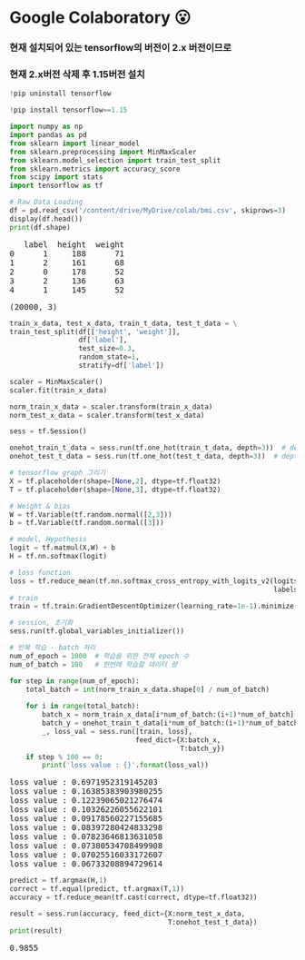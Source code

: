 # Google Colaboratory 😮
### 현재 설치되어 있는 tensorflow의 버전이 2.x 버전이므로

### 현재 2.x버전 삭제 후 1.15버전 설치
```python
!pip uninstall tensorflow
```

```python
!pip install tensorflow==1.15
```

```python
import numpy as np
import pandas as pd
from sklearn import linear_model
from sklearn.preprocessing import MinMaxScaler
from sklearn.model_selection import train_test_split
from sklearn.metrics import accuracy_score
from scipy import stats
import tensorflow as tf

# Raw Data Loading
df = pd.read_csv('/content/drive/MyDrive/colab/bmi.csv', skiprows=3)
display(df.head())
print(df.shape)
```

<pre>
   label  height  weight
0      1     188      71
1      2     161      68
2      0     178      52
3      2     136      63
4      1     145      52
</pre>
<pre>
(20000, 3)
</pre>

```python
train_x_data, test_x_data, train_t_data, test_t_data = \
train_test_split(df[['height', 'weight']],
                 df['label'],
                 test_size=0.3,
                 random_state=1,
                 stratify=df['label'])

scaler = MinMaxScaler()
scaler.fit(train_x_data)

norm_train_x_data = scaler.transform(train_x_data)
norm_test_x_data = scaler.transform(test_x_data)
```


```python
sess = tf.Session()

onehot_train_t_data = sess.run(tf.one_hot(train_t_data, depth=3))  # depth는 class의 개수
onehot_test_t_data = sess.run(tf.one_hot(test_t_data, depth=3))  # depth는 class의 개수

# tensorflow graph 그리기
X = tf.placeholder(shape=[None,2], dtype=tf.float32)
T = tf.placeholder(shape=[None,3], dtype=tf.float32)

# Weight & bias
W = tf.Variable(tf.random.normal([2,3]))
b = tf.Variable(tf.random.normal([3]))

# model, Hypothesis
logit = tf.matmul(X,W) + b
H = tf.nn.softmax(logit)

# loss function
loss = tf.reduce_mean(tf.nn.softmax_cross_entropy_with_logits_v2(logits=logit,
                                                                 labels=T))
# train
train = tf.train.GradientDescentOptimizer(learning_rate=1e-1).minimize(loss)

# session, 초기화
sess.run(tf.global_variables_initializer())

# 반복 학습 - batch 처리
num_of_epoch = 1000  # 학습을 위한 전체 epoch 수
num_of_batch = 100   # 한번에 학습할 데이터 량

for step in range(num_of_epoch):
    total_batch = int(norm_train_x_data.shape[0] / num_of_batch)
    
    for i in range(total_batch):
        batch_x = norm_train_x_data[i*num_of_batch:(i+1)*num_of_batch]
        batch_y = onehot_train_t_data[i*num_of_batch:(i+1)*num_of_batch]
        _, loss_val = sess.run([train, loss], 
                               feed_dict={X:batch_x,
                                          T:batch_y})                           
    if step % 100 == 0:
        print('loss value : {}'.format(loss_val))
```

<pre>
loss value : 0.6971952319145203
loss value : 0.16385383903980255
loss value : 0.12239065021276474
loss value : 0.10326226055622101
loss value : 0.09178560227155685
loss value : 0.08397280424833298
loss value : 0.07823646813631058
loss value : 0.07380534708499908
loss value : 0.07025516033172607
loss value : 0.06733208894729614
</pre>

```python
predict = tf.argmax(H,1)
correct = tf.equal(predict, tf.argmax(T,1))
accuracy = tf.reduce_mean(tf.cast(correct, dtype=tf.float32))

result = sess.run(accuracy, feed_dict={X:norm_test_x_data,
                                       T:onehot_test_t_data})
print(result)
```

<pre>
0.9855
</pre>
